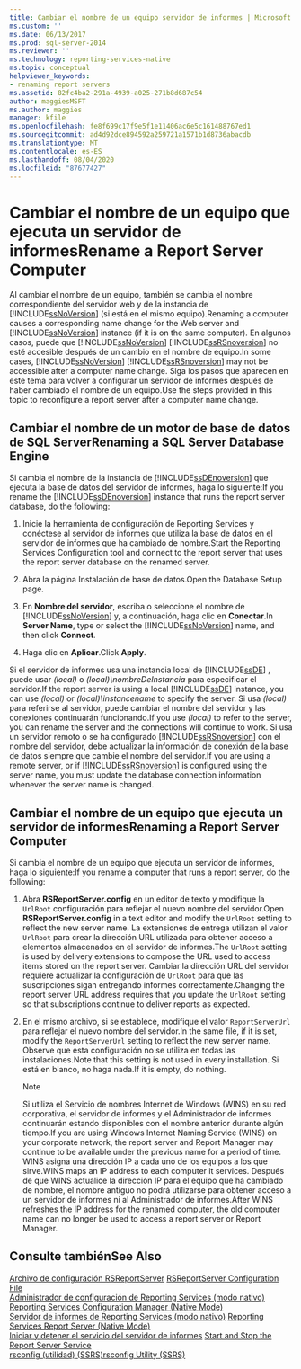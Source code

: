 ```yaml
---
title: Cambiar el nombre de un equipo servidor de informes | Microsoft Docs
ms.custom: ''
ms.date: 06/13/2017
ms.prod: sql-server-2014
ms.reviewer: ''
ms.technology: reporting-services-native
ms.topic: conceptual
helpviewer_keywords:
- renaming report servers
ms.assetid: 82fc4ba2-291a-4939-a025-271b8d687c54
author: maggiesMSFT
ms.author: maggies
manager: kfile
ms.openlocfilehash: fe8f699c17f9e5f1e11406ac6e5c161488767ed1
ms.sourcegitcommit: ad4d92dce894592a259721a1571b1d8736abacdb
ms.translationtype: MT
ms.contentlocale: es-ES
ms.lasthandoff: 08/04/2020
ms.locfileid: "87677427"
---
```

# <a name="rename-a-report-server-computer"></a><span data-ttu-id="15a85-102">Cambiar el nombre de un equipo que ejecuta un servidor de informes</span><span class="sxs-lookup"><span data-stu-id="15a85-102">Rename a Report Server Computer</span></span>
  <span data-ttu-id="15a85-103">Al cambiar el nombre de un equipo, también se cambia el nombre correspondiente del servidor web y de la instancia de [!INCLUDE[ssNoVersion](../../includes/ssnoversion-md.md)] (si está en el mismo equipo).</span><span class="sxs-lookup"><span data-stu-id="15a85-103">Renaming a computer causes a corresponding name change for the Web server and [!INCLUDE[ssNoVersion](../../includes/ssnoversion-md.md)] instance (if it is on the same computer).</span></span> <span data-ttu-id="15a85-104">En algunos casos, puede que [!INCLUDE[ssNoVersion](../../includes/ssnoversion-md.md)] [!INCLUDE[ssRSnoversion](../../includes/ssrsnoversion-md.md)] no esté accesible después de un cambio en el nombre de equipo.</span><span class="sxs-lookup"><span data-stu-id="15a85-104">In some cases, [!INCLUDE[ssNoVersion](../../includes/ssnoversion-md.md)] [!INCLUDE[ssRSnoversion](../../includes/ssrsnoversion-md.md)] may not be accessible after a computer name change.</span></span> <span data-ttu-id="15a85-105">Siga los pasos que aparecen en este tema para volver a configurar un servidor de informes después de haber cambiado el nombre de un equipo.</span><span class="sxs-lookup"><span data-stu-id="15a85-105">Use the steps provided in this topic to reconfigure a report server after a computer name change.</span></span>  
  
## <a name="renaming-a-sql-server-database-engine"></a><span data-ttu-id="15a85-106">Cambiar el nombre de un motor de base de datos de SQL Server</span><span class="sxs-lookup"><span data-stu-id="15a85-106">Renaming a SQL Server Database Engine</span></span>  
 <span data-ttu-id="15a85-107">Si cambia el nombre de la instancia de [!INCLUDE[ssDEnoversion](../../includes/ssdenoversion-md.md)] que ejecuta la base de datos del servidor de informes, haga lo siguiente:</span><span class="sxs-lookup"><span data-stu-id="15a85-107">If you rename the [!INCLUDE[ssDEnoversion](../../includes/ssdenoversion-md.md)] instance that runs the report server database, do the following:</span></span>  
  
1.  <span data-ttu-id="15a85-108">Inicie la herramienta de configuración de Reporting Services y conéctese al servidor de informes que utiliza la base de datos en el servidor de informes que ha cambiado de nombre.</span><span class="sxs-lookup"><span data-stu-id="15a85-108">Start the Reporting Services Configuration tool and connect to the report server that uses the report server database on the renamed server.</span></span>  
  
2.  <span data-ttu-id="15a85-109">Abra la página Instalación de base de datos.</span><span class="sxs-lookup"><span data-stu-id="15a85-109">Open the Database Setup page.</span></span>  
  
3.  <span data-ttu-id="15a85-110">En **Nombre del servidor**, escriba o seleccione el nombre de [!INCLUDE[ssNoVersion](../../includes/ssnoversion-md.md)] y, a continuación, haga clic en **Conectar**.</span><span class="sxs-lookup"><span data-stu-id="15a85-110">In **Server Name**, type or select the [!INCLUDE[ssNoVersion](../../includes/ssnoversion-md.md)] name, and then click **Connect**.</span></span>  
  
4.  <span data-ttu-id="15a85-111">Haga clic en **Aplicar**.</span><span class="sxs-lookup"><span data-stu-id="15a85-111">Click **Apply**.</span></span>  
  
 <span data-ttu-id="15a85-112">Si el servidor de informes usa una instancia local de [!INCLUDE[ssDE](../../includes/ssde-md.md)] , puede usar *(local)* o *(local)\nombreDeInstancia* para especificar el servidor.</span><span class="sxs-lookup"><span data-stu-id="15a85-112">If the report server is using a local [!INCLUDE[ssDE](../../includes/ssde-md.md)] instance, you can use *(local)* or *(local)\instancename* to specify the server.</span></span> <span data-ttu-id="15a85-113">Si usa *(local)* para referirse al servidor, puede cambiar el nombre del servidor y las conexiones continuarán funcionando.</span><span class="sxs-lookup"><span data-stu-id="15a85-113">If you use *(local)* to refer to the server, you can rename the server and the connections will continue to work.</span></span> <span data-ttu-id="15a85-114">Si usa un servidor remoto o se ha configurado [!INCLUDE[ssRSnoversion](../../includes/ssrsnoversion-md.md)] con el nombre del servidor, debe actualizar la información de conexión de la base de datos siempre que cambie el nombre del servidor.</span><span class="sxs-lookup"><span data-stu-id="15a85-114">If you are using a remote server, or if [!INCLUDE[ssRSnoversion](../../includes/ssrsnoversion-md.md)] is configured using the server name, you must update the database connection information whenever the server name is changed.</span></span>  
  
## <a name="renaming-a-report-server-computer"></a><span data-ttu-id="15a85-115">Cambiar el nombre de un equipo que ejecuta un servidor de informes</span><span class="sxs-lookup"><span data-stu-id="15a85-115">Renaming a Report Server Computer</span></span>  
 <span data-ttu-id="15a85-116">Si cambia el nombre de un equipo que ejecuta un servidor de informes, haga lo siguiente:</span><span class="sxs-lookup"><span data-stu-id="15a85-116">If you rename a computer that runs a report server, do the following:</span></span>  
  
1.  <span data-ttu-id="15a85-117">Abra **RSReportServer.config** en un editor de texto y modifique la `UrlRoot` configuración para reflejar el nuevo nombre del servidor.</span><span class="sxs-lookup"><span data-stu-id="15a85-117">Open **RSReportServer.config** in a text editor and modify the `UrlRoot` setting to reflect the new server name.</span></span> <span data-ttu-id="15a85-118">La extensiones de entrega utilizan el valor `UrlRoot` para crear la dirección URL utilizada para obtener acceso a elementos almacenados en el servidor de informes.</span><span class="sxs-lookup"><span data-stu-id="15a85-118">The `UrlRoot` setting is used by delivery extensions to compose the URL used to access items stored on the report server.</span></span> <span data-ttu-id="15a85-119">Cambiar la dirección URL del servidor requiere actualizar la configuración de `UrlRoot` para que las suscripciones sigan entregando informes correctamente.</span><span class="sxs-lookup"><span data-stu-id="15a85-119">Changing the report server URL address requires that you update the `UrlRoot` setting so that subscriptions continue to deliver reports as expected.</span></span>  
  
2.  <span data-ttu-id="15a85-120">En el mismo archivo, si se establece, modifique el valor `ReportServerUrl` para reflejar el nuevo nombre del servidor.</span><span class="sxs-lookup"><span data-stu-id="15a85-120">In the same file, if it is set, modify the `ReportServerUrl` setting to reflect the new server name.</span></span> <span data-ttu-id="15a85-121">Observe que esta configuración no se utiliza en todas las instalaciones.</span><span class="sxs-lookup"><span data-stu-id="15a85-121">Note that this setting is not used in every installation.</span></span> <span data-ttu-id="15a85-122">Si está en blanco, no haga nada.</span><span class="sxs-lookup"><span data-stu-id="15a85-122">If it is empty, do nothing.</span></span>  
  
    > [!NOTE]  
    >  <span data-ttu-id="15a85-123">Si utiliza el Servicio de nombres Internet de Windows (WINS) en su red corporativa, el servidor de informes y el Administrador de informes continuarán estando disponibles con el nombre anterior durante algún tiempo.</span><span class="sxs-lookup"><span data-stu-id="15a85-123">If you are using Windows Internet Naming Service (WINS) on your corporate network, the report server and Report Manager may continue to be available under the previous name for a period of time.</span></span> <span data-ttu-id="15a85-124">WINS asigna una dirección IP a cada uno de los equipos a los que sirve.</span><span class="sxs-lookup"><span data-stu-id="15a85-124">WINS maps an IP address to each computer it services.</span></span> <span data-ttu-id="15a85-125">Después de que WINS actualice la dirección IP para el equipo que ha cambiado de nombre, el nombre antiguo no podrá utilizarse para obtener acceso a un servidor de informes ni al Administrador de informes.</span><span class="sxs-lookup"><span data-stu-id="15a85-125">After WINS refreshes the IP address for the renamed computer, the old computer name can no longer be used to access a report server or Report Manager.</span></span>  
  
## <a name="see-also"></a><span data-ttu-id="15a85-126">Consulte también</span><span class="sxs-lookup"><span data-stu-id="15a85-126">See Also</span></span>  
 <span data-ttu-id="15a85-127">[Archivo de configuración RSReportServer](rsreportserver-config-configuration-file.md) </span><span class="sxs-lookup"><span data-stu-id="15a85-127">[RSReportServer Configuration File](rsreportserver-config-configuration-file.md) </span></span>  
 <span data-ttu-id="15a85-128">[Administrador de configuración de Reporting Services &#40;modo nativo&#41;](../../sql-server/install/reporting-services-configuration-manager-native-mode.md) </span><span class="sxs-lookup"><span data-stu-id="15a85-128">[Reporting Services Configuration Manager &#40;Native Mode&#41;](../../sql-server/install/reporting-services-configuration-manager-native-mode.md) </span></span>  
 <span data-ttu-id="15a85-129">[Servidor de informes de Reporting Services &#40;modo nativo&#41;](reporting-services-report-server-native-mode.md) </span><span class="sxs-lookup"><span data-stu-id="15a85-129">[Reporting Services Report Server &#40;Native Mode&#41;](reporting-services-report-server-native-mode.md) </span></span>  
 <span data-ttu-id="15a85-130">[Iniciar y detener el servicio del servidor de informes](start-and-stop-the-report-server-service.md) </span><span class="sxs-lookup"><span data-stu-id="15a85-130">[Start and Stop the Report Server Service](start-and-stop-the-report-server-service.md) </span></span>  
 [<span data-ttu-id="15a85-131">rsconfig (utilidad) &#40;SSRS&#41;</span><span class="sxs-lookup"><span data-stu-id="15a85-131">rsconfig Utility &#40;SSRS&#41;</span></span>](../tools/rsconfig-utility-ssrs.md)  
  
  

